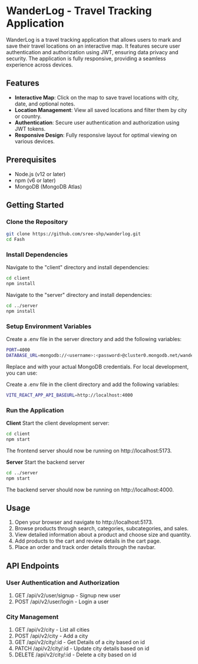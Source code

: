 # WanderLog - Travel Tracking Application

WanderLog is a travel tracking application that allows users to mark and save their travel locations on an interactive map. It features secure user authentication and authorization using JWT, ensuring data privacy and security. The application is fully responsive, providing a seamless experience across devices.

## Features

- **Interactive Map**: Click on the map to save travel locations with city, date, and optional notes.
- **Location Management**: View all saved locations and filter them by city or country.
- **Authentication**: Secure user authentication and authorization using JWT tokens.
- **Responsive Design**: Fully responsive layout for optimal viewing on various devices.

## Prerequisites

- Node.js (v12 or later)
- npm (v6 or later)
- MongoDB (MongoDB Atlas)

## Getting Started

### Clone the Repository

```sh
git clone https://github.com/sree-shp/wanderlog.git
cd Fash
```

### Install Dependencies

Navigate to the "client" directory and install dependencies:

```sh
cd client
npm install
```

Navigate to the "server" directory and install dependencies:

```sh
cd ../server
npm install
```

### Setup Environment Variables

Create a .env file in the server directory and add the following variables:

```sh
PORT=4000
DATABASE_URL=mongodb://<username>:<password>@cluster0.mongodb.net/wanderlog?retryWrites=true&w=majority
```

Replace <username> and <password> with your actual MongoDB credentials. For local development, you can use:

Create a .env file in the client directory and add the following variables:

```sh
VITE_REACT_APP_API_BASEURL=http://localhost:4000
```

### Run the Application

**Client**
Start the client development server:

```sh
cd client
npm start
```

The frontend server should now be running on http://localhost:5173.

**Server**
Start the backend server

```sh
cd ../server
npm start
```

The backend server should now be running on http://localhost:4000.

## Usage

1. Open your browser and navigate to http://localhost:5173.
2. Browse products through search, categories, subcategories, and sales.
3. View detailed information about a product and choose size and quantity.
4. Add products to the cart and review details in the cart page.
5. Place an order and track order details through the navbar.

## API Endpoints

### User Authentication and Authorization

1. GET /api/v2/user/signup - Signup new user
2. POST /api/v2/user/login - Login a user

### City Management

1. GET /api/v2/city - List all cities
2. POST /api/v2/city - Add a city
3. GET /api/v2/city/:id - Get Details of a city based on id
4. PATCH /api/v2/city/:id - Update city details based on id
5. DELETE /api/v2/city/:id - Delete a city based on id
